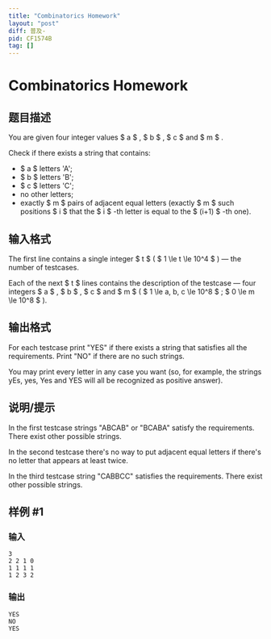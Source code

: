 ```yaml
---
title: "Combinatorics Homework"
layout: "post"
diff: 普及-
pid: CF1574B
tag: []
---
```


# Combinatorics Homework

## 题目描述

You are given four integer values $ a $ , $ b $ , $ c $ and $ m $ .

Check if there exists a string that contains:

- $ a $ letters 'A';
- $ b $ letters 'B';
- $ c $ letters 'C';
- no other letters;
- exactly $ m $ pairs of adjacent equal letters (exactly $ m $ such positions $ i $ that the $ i $ -th letter is equal to the $ (i+1) $ -th one).

## 输入格式

The first line contains a single integer $ t $ ( $ 1 \le t \le 10^4 $ ) — the number of testcases.

Each of the next $ t $ lines contains the description of the testcase — four integers $ a $ , $ b $ , $ c $ and $ m $ ( $ 1 \le a, b, c \le 10^8 $ ; $ 0 \le m \le 10^8 $ ).

## 输出格式

For each testcase print "YES" if there exists a string that satisfies all the requirements. Print "NO" if there are no such strings.

You may print every letter in any case you want (so, for example, the strings yEs, yes, Yes and YES will all be recognized as positive answer).

## 说明/提示

In the first testcase strings "ABCAB" or "BCABA" satisfy the requirements. There exist other possible strings.

In the second testcase there's no way to put adjacent equal letters if there's no letter that appears at least twice.

In the third testcase string "CABBCC" satisfies the requirements. There exist other possible strings.

## 样例 #1

### 输入

```
3
2 2 1 0
1 1 1 1
1 2 3 2
```

### 输出

```
YES
NO
YES
```

